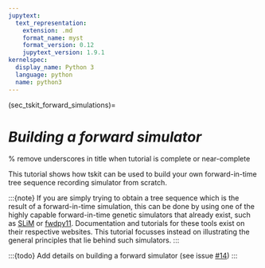 ```yaml
---
jupytext:
  text_representation:
    extension: .md
    format_name: myst
    format_version: 0.12
    jupytext_version: 1.9.1
kernelspec:
  display_name: Python 3
  language: python
  name: python3
---
```


(sec_tskit_forward_simulations)=

# _Building a forward simulator_

% remove underscores in title when tutorial is complete or near-complete

This tutorial shows how tskit can be used to
build your own forward-in-time tree sequence recording simulator from scratch.

:::{note}
If you are simply trying to obtain a tree sequence which is
the result of a forward-in-time simulation, this can be done by using one of the
highly capable forward-in-time genetic simulators that already exist, such as
[SLiM](https://messerlab.org/slim/) or [fwdpy11](https://github.com/molpopgen/fwdpy11).
Documentation and tutorials for these tools exist on their respective websites. This
tutorial focusses instead on illustrating the general principles that lie behind such
simulators.
:::

:::{todo}
Add details on building a forward simulator (see issue
[#14](https://github.com/tskit-dev/tutorials/issues/14))
:::
